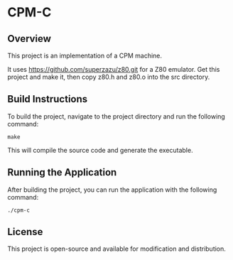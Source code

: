 # CPM-C

## Overview
This project is an implementation of a CPM machine.

It uses <https://github.com/superzazu/z80.git> for a Z80 emulator. 
Get this project and make it, then copy z80.h and z80.o into the src directory.

## Build Instructions
To build the project, navigate to the project directory and run the following command:

```
make
```

This will compile the source code and generate the executable.

## Running the Application
After building the project, you can run the application with the following command:

```
./cpm-c
```

## License
This project is open-source and available for modification and distribution.